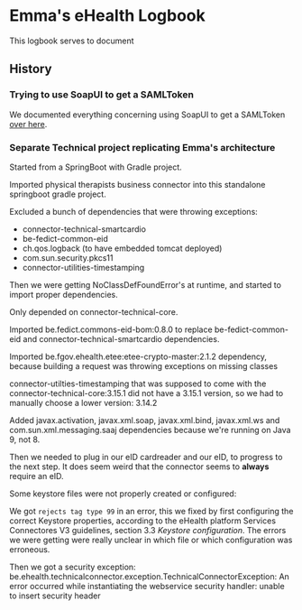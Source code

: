 # Emma's eHealth Logbook

This logbook serves to document 

## History
### Trying to use SoapUI to get a SAMLToken
We documented everything concerning using SoapUI to get a SAMLToken [over here](SPIKE.md).

### Separate Technical project replicating Emma's architecture
Started from a SpringBoot with Gradle project.

Imported physical therapists business connector into this standalone springboot gradle project.

Excluded a bunch of dependencies that were throwing exceptions:
* connector-technical-smartcardio
* be-fedict-common-eid
* ch.qos.logback (to have embedded tomcat deployed)
* com.sun.security.pkcs11
* connector-utilities-timestamping

Then we were getting NoClassDefFoundError's at runtime, and started to import proper dependencies. 

Only depended on connector-technical-core.

Imported be.fedict.commons-eid-bom:0.8.0 to replace be-fedict-common-eid and connector-technical-smartcardio dependencies.

Imported be.fgov.ehealth.etee:etee-crypto-master:2.1.2 dependency, because building a request was throwing exceptions on missing classes

connector-utilties-timestamping that was supposed to come with the connector-technical-core:3.15.1 did not have a 3.15.1 version, so we had to manually choose a lower version: 3.14.2

Added javax.activation, javax.xml.soap, javax.xml.bind, javax.xml.ws and com.sun.xml.messaging.saaj dependencies because we're running on Java 9, not 8.

Then we needed to plug in our eID cardreader and our eID, to progress to the next step. It does seem weird that the connector seems to **always** require an eID.

Some keystore files were not properly created or configured:

We got `rejects tag type 99` in an error, this we fixed by first configuring the correct Keystore properties, according to the eHealth platform Services Connectores V3 guidelines, section 3.3 _Keystore configuration_.
The errors we were getting were really unclear in which file or which configuration was erroneous.

Then we got a security exception: be.ehealth.technicalconnector.exception.TechnicalConnectorException: An error occurred while instantiating the webservice security handler: unable to insert security header

